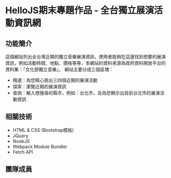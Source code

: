 # HelloJS期末專題作品 - 全台獨立展演活動資訊網

## 功能簡介
這個網站列出全台灣近期的獨立音樂展演資訊，使用者能夠在這邊找到想要的展演資訊，例如活動時間、地點、價格等等，本網站的資料來源為政府資料開放平台的資料集：「文化部獨立音樂」，
網站主要分成三個區塊：
- 精選：為您精心挑出三四個近期的展演活動
- 探索：瀏覽近期的展演資訊
- 查詢：輸入想搜尋的縣市，例如：台北市，及為您顯示出目前台北市的展演活動資訊

## 相關技術
- HTML & CSS (Bootstrap模板)
- JQuery
- NodeJS
- Webpack Module Bundler
- Fetch API

## 團隊成員
